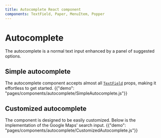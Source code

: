 ```yaml
---
title: Autocomplete React component
components: TextField, Paper, MenuItem, Popper
---
```


# Autocomplete

<p class="description">The autocomplete is a normal text input enhanced by a panel of suggested options.</p>

## Simple autocomplete

The autocomplete component accepts almost all [`TextField`](/components/text-fields) props, making it effortless to get started.
{{"demo": "pages/components/autocomplete/SimpleAutocomplete.js"}}

## Customized autocomplete

The component is designed to be easily customized. Below is the implementation of the Google Maps' search input.
{{"demo": "pages/components/autocomplete/CustomizedAutocomplete.js"}}
